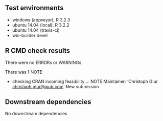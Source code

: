 ## Test environments
* windows (appveyor), R 3.2.3
* ubuntu 14.04 (local), R 3.2.2
* ubuntu 14.04 (travis-ci) 
* win-builder devel

## R CMD check results
There were no ERRORs or WARNINGs. 

There was 1 NOTE:

* checking CRAN incoming feasibility ... NOTE
  Maintainer: ‘Christoph Glur <christoph.glur@ipub.com>’
  New submission

## Downstream dependencies

No downstream dependencies